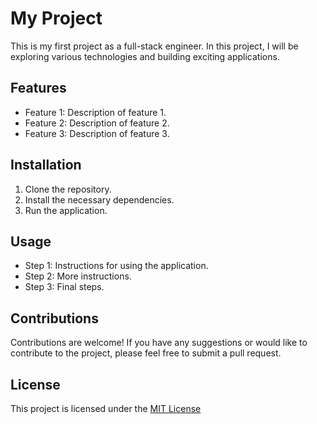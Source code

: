 # My Project

This is my first project as a full-stack engineer. In this project, I will be exploring various technologies and building exciting applications.

## Features

- Feature 1: Description of feature 1.
- Feature 2: Description of feature 2.
- Feature 3: Description of feature 3.

## Installation

1. Clone the repository.
2. Install the necessary dependencies.
3. Run the application.

## Usage

- Step 1: Instructions for using the application.
- Step 2: More instructions.
- Step 3: Final steps.

## Contributions

Contributions are welcome! If you have any suggestions or would like to contribute to the project, please feel free to submit a pull request.

## License

This project is licensed under the [MIT License](https://opensource.org/licenses/MIT)
